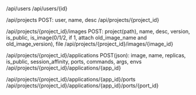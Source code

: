 /api/users
/api/users/{id}

/api/projects
POST: user, name, desc
/api/projects/{project_id}

/api/projects/{project_id}/images
POST: project(path), name, desc, version, is_public, is_image(0/1/2, if 1, attach old_image_name and old_image_version), file
/api/projects/{project_id}/images/{image_id}

/api/projects/{project_id}/applications
POST(json): image, name, replicas, is_public, session_affinity, ports, commands, args, envs
/api/projects/{project_id}/applications/{app_id}

/api/projects/{project_id}/applications/{app_id}/ports
/api/projects/{project_id}/applications/{app_id}/ports/{port_id}

